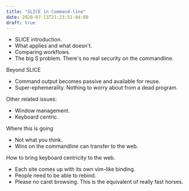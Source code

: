 ```yaml
---
title: "SLICE in Command-line"
date: 2020-07-13T21:23:51-04:00
draft: true
---
```


* SLICE introduction.
* What applies and what doesn't.
* Comparing workflows.
* The big S problem. There's no real security on the commandline.

Beyond SLICE
* Command output becomes passive and available for reuse.
* Super-ephemerality. Nothing to worry about from a dead program.

Other related issues:
* Window management.
* Keyboard centric.

Where this is going
* Not what you think.
* Wins on the commandline can transfer to the web.

How to bring keyboard centricity to the web.
* Each site comes up with its own vim-like binding.
* People need to be able to rebind.
* Please no caret browsing. This is the equivalent of really fast horses.

